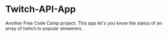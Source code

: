 # Twitch-API-App

Another Free Code Camp project. This app let's you know the status of an array of twitch.tv popular streamers.